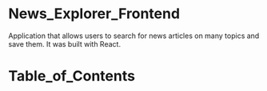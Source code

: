 # News_Explorer_Frontend

Application that allows users to search for news articles on many topics and save them. It was built with React.

# Table_of_Contents
